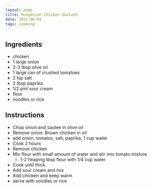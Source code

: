 ```yaml
---
layout: page
title: Hungarian Chicken Goulash
date: 2021-06-01
tags: cooking
---
```


## Ingredients

- chicken
- 1 large onion
- 2-3 tbsp olive oil
- 1 large can of crushed tomatoes
- 2 tsp salt
- 2 tbsp paprika
- 1/2 pint sour cream
- flour
- noodles or rice

## Instructions

- Chop onion and sautee in olive oil
- Remove onion.  Brown chicken in oil
- add onion, tomatos, salt, paprika, 1 cup water
- Cook 2 hours
- Remove chicken
- Mix flour with small amount of water and stir into tomato mixture
    - 1-2 heaping tbsp flour with 1/4 cup water
- Cook until thick
- Add sour cream and mix
- Add chicken and keep warm
- serve with noodles or rice
